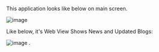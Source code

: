 This application looks like below on main screen.



![image](https://github.com/Singh-Harpreet-HS/Blogs-App/assets/81232763/8e817487-8792-4230-bf7e-033fff001d11)




Like below, it's Web View Shows News and Updated Blogs:







![image](https://github.com/Singh-Harpreet-HS/Blogs-App/assets/81232763/560adecb-73c5-413b-bb29-8efd91f7bbe1)
.
